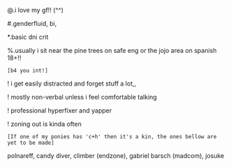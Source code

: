 @.i love my gf!! (^^)

#.genderfluid, bi,

*.basic dni crit

%.usually i sit near the pine trees on safe eng or the jojo area on spanish 18+!!

`[b4 you int!]`

! i get easily distracted and forget stuff a lot,,

! mostly non-verbal unless i feel comfortable talking

! professional hyperfixer and yapper

! zoning out is kinda often

`[If one of my ponies has 'c+h' then it's a kin, the ones bellow are yet to be made]`

polnareff, candy diver, climber (endzone), gabriel barsch (madcom), josuke

